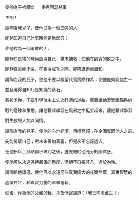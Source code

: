 麥帥為子祈禱文
　
麥克阿瑟將軍

主啊！

請陶冶我兒子，使他成為一個堅強的人，

能夠知道自己什麼時候是軟弱的；


使他成為一個勇敢的人，

能夠在畏懼的時候認清自己，謀求補救；使他在誠實的敗之中，

能夠自豪而不屈，在獲得成功之際，能夠謙遜而溫和。

請陶冶我的兒子，使他不要以願望代替實際作為；使他能夠認識主—

並且曉得自知乃是知識的基石。

我祈求你，不要引導他走上安逸舒適的道路，而要讓他遭受困難與挑

戰的磨鍊和策勵。讓他藉此學習在風暴之中挺立起來，讓他藉此學習

對失敗的人加以同情。

請陶冶我的兒子，使他的心地純潔，目標高超；在企圖駕馭他人之前，

先能駕馭自己；對未來善加籌畫，但是永不忘記過去。

在他把以上諸點都已做到之後，還要賜給他充分的幽默感，

使他可以永遠保持嚴肅的態度，但絕不自視非凡，過於拘執。

請賜給他謙遜，使他可以永遠記住真實偉大的樸實無華，真實智慧的

虛懷若谷，和真實力量的溫和蘊藉。

然後，作為他的父親的我，才敢低聲說道：「我已不虛此生！」
